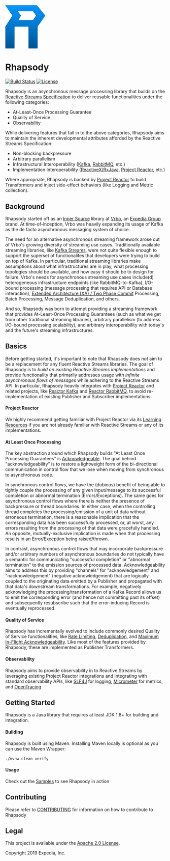 <img src="assets/images/Rhapsody.png" width="25%">

# Rhapsody
[![Build Status](https://travis-ci.com/ExpediaGroup/rhapsody.svg?branch=master)](https://travis-ci.com/ExpediaGroup/rhapsody)
[![License](https://img.shields.io/badge/License-Apache%202.0-blue.svg)](https://opensource.org/licenses/Apache-2.0)

Rhapsody is an asynchronous message processing library that builds on the [Reactive Streams Specification](http://www.reactive-streams.org/) to deliver reusable functionalities under the following categories:
- At-Least-Once Processing Guarantee
- Quality of Service
- Observability

While delivering features that fall in to the above categories, Rhapsody aims to maintain the inherent developmental attributes afforded by the Reactive Streams Specification:
- Non-blocking backpressure
- Arbitrary parallelism
- Infrastructural Interoperability ([Kafka](https://kafka.apache.org/), [RabbitMQ](https://www.rabbitmq.com/), etc.)
- Implementation Interoperability ([ReactiveX/RxJava](https://github.com/ReactiveX/RxJava), [Project Reactor](https://projectreactor.io/), etc.)

Where appropriate, Rhapsody is backed by [Project Reactor](https://projectreactor.io/) to build Transformers and inject side-effect behaviors (like Logging and Metric collection).

## Background
Rhapsody started off as an [Inner Source](https://en.wikipedia.org/wiki/Inner_source) library at [Vrbo](https://www.vrbo.com/), an [Expedia Group](https://www.expediagroup.com/) brand. At time-of-inception, Vrbo was heavily expanding its usage of Kafka as the de facto asynchronous messaging system of choice.

The need for an alternative asynchronous streaming framework arose out of Vrbo's growing diversity of streaming use cases. Traditionally available streaming libraries, like [Kafka Streams](https://kafka.apache.org/documentation/streams/), were not quite flexible enough to support the superset of functionalites that developers were trying to build on top of Kafka. In particular, traditional streaming libraries make assumptions about what infrastructures are in play, what processing topologies should be available, and how easy it should be to design for failure. Vrbo's needs for asynchronous streaming use cases include(d) heterogeneous infrastructure endpoints (like RabbitMQ-to-Kafka), I/O-bound processing (message processing that requires API or Database interaction), [Extended Architecture (XA) / Two Phase Commit](https://dzone.com/articles/xa-transactions-2-phase-commit) Processing, Batch Processing, Message Deduplication, and others.

And so, Rhapsody was born to attempt providing a streaming framework that provides At-Least-Once Processing Guarantees (such as what we get from other traditional streaming libraries), arbitrary parallelism (to address I/O-bound processing scalability), and arbitrary interoperability with today's and the future's streaming infrastructures.

## Basics
Before getting started, it's important to note that Rhapsody does _not_ aim to be a replacement for any fluent Reactive Streams libraries. The goal of Rhapsody is to *build on existing Reactive Streams implementations* and provide functionality that primarily addresses usage with *infinite asynchronous flows of messages* while adhering to the Reactive Streams API. In particular, Rhapsody heavily integrates with [Project Reactor](https://projectreactor.io/) and related projects, like [Reactor Kafka](https://github.com/reactor/reactor-kafka) and [Reactor RabbitMQ](https://github.com/reactor/reactor-rabbitmq), to avoid re-implementation of existing Publisher and Subscriber implementations.

#### Project Reactor
We highly recommend getting familiar with Project Reactor via its [Learning Resources](https://projectreactor.io/learn) if you are not already familiar with Reactive Streams or any of its implementations.

#### At Least Once Processing
The key abstraction around which Rhapsody builds "At Least Once Processing Guarantees" is [Acknowledgeable](api/src/main/java/com/expedia/rhapsody/api/Acknowledgeable.java). The goal behind "acknowledgeability" is to restore a lightweight form of the bi-directional communication in control flow that we lose when moving from synchronous to asynchronous code. 

In synchronous control flows, we have the (dubious) benefit of being able to tightly couple the processing of any given input/message to its successful completion or abnormal termination (Errors/Exceptions). The same goes for asynchronous control flows where there is neither the presence of backpressure or thread boundaries. In either case, when the controlling thread completes the processing/emission of a unit of data without erroneous termination, there is a reasonable implication that the corresponding data has been successfully processed, or, at worst, any errors resulting from the processing of that data were gracefully handled. An opposite, mutually-exclusive implication is made when that processing results in an Error/Exception being raised/thrown.

In contrast, asynchronous control flows that may incorporate backpressure and/or arbitrary numbers of asynchronous boundaries do not typically have a semantic for communicating "successful completion" or "abnormal termination" to the emission sources of processed data. Acknowledgeability aims to address this by providing "channels" for "acknowledgement" and "nacknowledgement" (negative acknowledgement) that are logically coupled to the originating data emitted by a Publisher and propagated with that data's downstream transformations. For example, negatively acknowledging the processing/transformation of a Kafka Record allows us to emit the corresponding error (and hence not committing past its offset) and subsequently resubscribe such that the error-inducing Record is eventually reprocessed.

#### Quality of Service
Rhapsody has incrementally evolved to include commonly desired Quality of Service functionalities, like [Rate Limiting](core/src/main/java/com/expedia/rhapsody/core/transformer/RateLimitingTransformer.java), [Deduplication](core/src/main/java/com/expedia/rhapsody/core/transformer/DeduplicatingTransformer.java), and [Maximum In-Flight Acknowledgeability](reactor-kafka/src/main/java/com/expedia/rhapsody/kafka/acknowledgement/ReceiverAcknowledgementStrategy.java#L32). Like most of the features provided by Rhapsody, these are implemented as Publisher Transformers.

#### Observability
Rhapsody aims to provide observability in to Reactive Streams by leveraging existing Project Reactor integrations and integrating with standard observability APIs, like [SLF4J](https://www.slf4j.org/) for logging, [Micrometer](http://micrometer.io/) for metrics, and [OpenTracing](https://opentracing.io/)

## Getting Started
Rhapsody is a Java library that requires at least JDK 1.8+ for building and integration.

#### Building
Rhapsody is built using Maven. Installing Maven locally is optional as you can use the Maven Wrapper:

```$bash
./mvnw clean verify
```

#### Usage
Check out the [Samples](samples) to see Rhapsody in action

## Contributing
Please refer to [CONTRIBUTING](CONTRIBUTING.md) for information on how to contribute to Rhapsody

## Legal

This project is available under the [Apache 2.0 License](http://www.apache.org/licenses/LICENSE-2.0.html).

Copyright 2019 Expedia, Inc.
